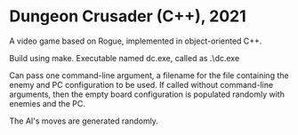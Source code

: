 # Dungeon Crusader (C++), 2021
A video game based on Rogue, implemented in object-oriented C++. 

Build using make. Executable named dc.exe, called as .\dc.exe

Can pass one command-line argument, a filename for the file containing the enemy and PC configuration to be used.
If called without command-line arguments, then the empty board configuration is populated randomly with enemies and the PC.

The AI's moves are generated randomly. 
